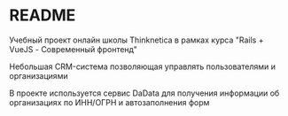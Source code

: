 # README

Учебный проект онлайн школы Thinknetica в рамках курса "Rails + VueJS - Современный фронтенд"

Небольшая CRM-система позволяющая управлять пользователями и организациями

В проекте используется сервис DaData для получения информации об организациях по ИНН/ОГРН и автозаполнения форм
